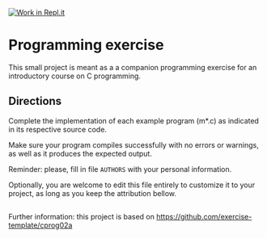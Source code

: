 [![Work in Repl.it](https://classroom.github.com/assets/work-in-replit-14baed9a392b3a25080506f3b7b6d57f295ec2978f6f33ec97e36a161684cbe9.svg)](https://classroom.github.com/online_ide?assignment_repo_id=2851899&assignment_repo_type=AssignmentRepo)
# Programming exercise

 This small project is meant as a  a companion programming exercise for 
 an introductory course on C programming.
 

## Directions

 Complete the implementation of each example program (m*.c) as indicated
 in its respective source code. 

 Make sure your program compiles successfully with no errors or warnings,
 as well as it produces the expected output.
 
 Reminder: please, fill in file `AUTHORS` with your personal information.

 Optionally, you are welcome to edit this file entirely to customize it 
 to your project, as long as you keep the attribution bellow.

##

 Further information: this project is based on
 https://github.com/exercise-template/cprog02a

